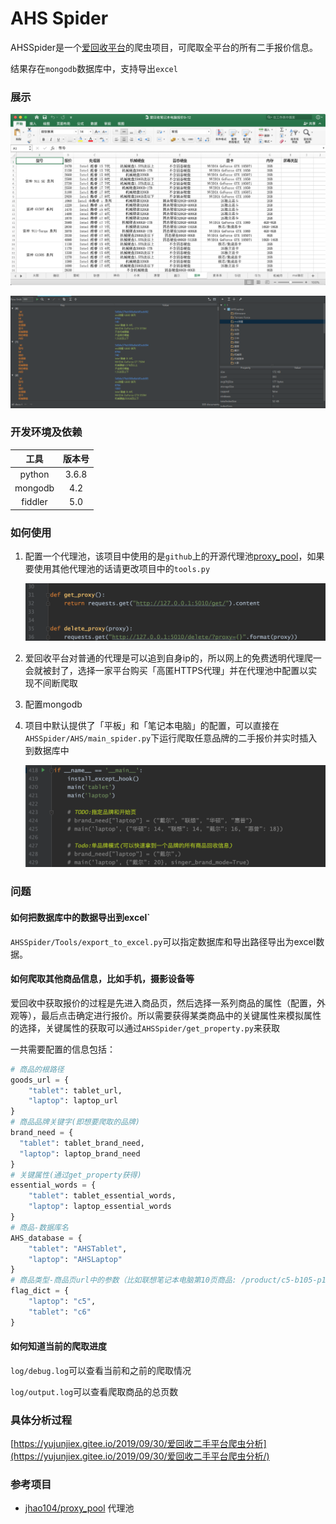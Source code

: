 # AHS Spider

AHSSpider是一个[爱回收平台](https://www.aihuishou.com/)的爬虫项目，可爬取全平台的所有二手报价信息。

结果存在`mongodb`数据库中，支持导出`excel`

### 展示

![image-20190930170150574](./readme/image-20190930170150574.png)

![db](./readme/db.png)



### 开发环境及依赖

|  工具   | 版本号 |
| :-----: | :----: |
| python  | 3.6.8  |
| mongodb |  4.2   |
| fiddler |  5.0   |

### 如何使用

1. 配置一个代理池，该项目中使用的是`github`上的开源代理池[proxy_pool](https://github.com/jhao104/proxy_pool)，如果要使用其他代理池的话请更改项目中的`tools.py`

   ![image-20190930162536139](./readme/image-20190930162536139.png)

2. 爱回收平台对普通的代理是可以追到自身ip的，所以网上的免费透明代理爬一会就被封了，选择一家平台购买「高匿HTTPS代理」并在代理池中配置以实现不间断爬取

3. 配置mongodb

4. 项目中默认提供了「平板」和「笔记本电脑」的配置，可以直接在`AHSSpider/AHS/main_spider.py`下运行爬取任意品牌的二手报价并实时插入到数据库中

   ![image-20190930163606852](./readme/image-20190930163606852.png)

   

### 问题

#### 如何把数据库中的数据导出到excel`

`AHSSpider/Tools/export_to_excel.py`可以指定数据库和导出路径导出为excel数据。

#### 如何爬取其他商品信息，比如手机，摄影设备等

爱回收中获取报价的过程是先进入商品页，然后选择一系列商品的属性（配置，外观等），最后点击确定进行报价。所以需要获得某类商品中的关键属性来模拟属性的选择，关键属性的获取可以通过`AHSSpider/get_property.py`来获取

一共需要配置的信息包括：

```python
# 商品的根路径
goods_url = {
    "tablet": tablet_url,
    "laptop": laptop_url
}
# 商品品牌关键字(即想要爬取的品牌)
brand_need = {
  "tablet": tablet_brand_need, 
  "laptop": laptop_brand_need
}
# 关键属性(通过get_property获得)
essential_words = {
    "tablet": tablet_essential_words,
    "laptop": laptop_essential_words
}
# 商品-数据库名
AHS_database = {
    "tablet": "AHSTablet",
    "laptop": "AHSLaptop"
}
# 商品类型-商品页url中的参数（比如联想笔记本电脑第10页商品: /product/c5-b105-p10）
flag_dict = {
    "laptop": "c5",
    "tablet": "c6"
}
```

#### 如何知道当前的爬取进度

`log/debug.log`可以查看当前和之前的爬取情况

`log/output.log`可以查看爬取商品的总页数



### 具体分析过程

[https://yujunjiex.gitee.io/2019/09/30/爱回收二手平台爬虫分析](https://yujunjiex.gitee.io/2019/09/30/爱回收二手平台爬虫分析/)



### 参考项目

* [jhao104/proxy_pool](https://github.com/jhao104/proxy_pool) 代理池

